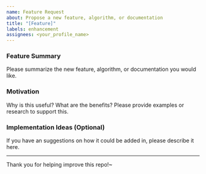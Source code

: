 ```yaml
---
name: Feature Request
about: Propose a new feature, algorithm, or documentation
title: "[Feature]"
labels: enhancement
assignees: <your_profile_name>
---
```


### Feature Summary
Please summarize the new feature, algorithm, or documentation you would like.

### Motivation
Why is this useful? What are the benefits? Please provide examples or research to support this.

### Implementation Ideas (Optional)
If you have an suggestions on how it could be added in, please describe it here.

---
Thank you for helping improve this repo!~